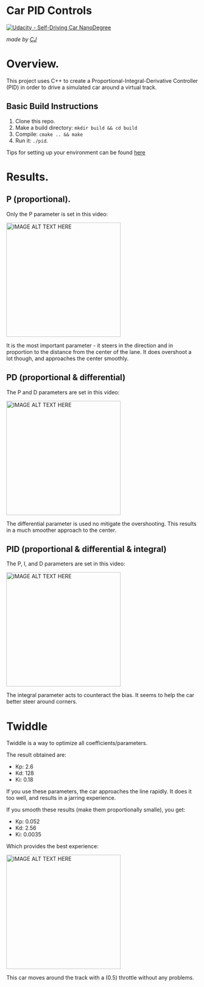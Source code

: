 # Car PID Controls

[![Udacity - Self-Driving Car NanoDegree](https://s3.amazonaws.com/udacity-sdc/github/shield-carnd.svg)](http://www.udacity.com/drive)

*made by [CJ](https://github.com/vssrcj)*

# Overview.

This project uses C++ to create a Proportional-Integral-Derivative Controller (PID) in order to drive a simulated car around a virtual track.

## Basic Build Instructions

1. Clone this repo.
2. Make a build directory: `mkdir build && cd build`
3. Compile: `cmake .. && make`
4. Run it: `./pid`. 

Tips for setting up your environment can be found [here](https://classroom.udacity.com/nanodegrees/nd013/parts/40f38239-66b6-46ec-ae68-03afd8a601c8/modules/0949fca6-b379-42af-a919-ee50aa304e6a/lessons/f758c44c-5e40-4e01-93b5-1a82aa4e044f/concepts/23d376c7-0195-4276-bdf0-e02f1f3c665d)

# Results.

## P (proportional).

Only the P parameter is set in this video:

<a href="http://www.youtube.com/watch?feature=player_embedded&v=8wJTvivkoyY" target="_blank">
 <img src="http://img.youtube.com/vi/8wJTvivkoyY/0.jpg" 
  alt="IMAGE ALT TEXT HERE" height="300"
 />
</a>

It is the most important parameter - it steers in the direction and in proportion to the distance from the center of the lane.
It does overshoot a lot though, and approaches the center smoothly.

## PD (proportional & differential)

The P and D parameters are set in this video:

<a href="http://www.youtube.com/watch?feature=player_embedded&v=Lc1gx-2a1qg" target="_blank">
 <img src="http://img.youtube.com/vi/Lc1gx-2a1qg/0.jpg" 
  alt="IMAGE ALT TEXT HERE" height="300"
 />
</a>

The differential parameter is used no mitigate the overshooting.  This results in a much smoother approach to the center.

## PID (proportional & differential & integral)

The P, I, and D parameters are set in this video:

<a href="http://www.youtube.com/watch?feature=player_embedded&v=JFefsbsfGYY" target="_blank">
 <img src="http://img.youtube.com/vi/JFefsbsfGYY/0.jpg" 
  alt="IMAGE ALT TEXT HERE" height="300"
 />
</a>

The integral parameter acts to counteract the bias.  It seems to help the car better steer around corners.

# Twiddle

Twiddle is a way to optimize all coefficients/parameters.

The result obtained are:
* Kp: 2.6
* Kd: 128
* Ki: 0.18

If you use these parameters, the car approaches the line rapidly.  It does it too well, and results in a jarring experience.

If you smooth these results (make them proportionally smalle), you get:
* Kp: 0.052
* Kd: 2.56
* Ki: 0.0035

Which provides the best experience:

<a href="http://www.youtube.com/watch?feature=player_embedded&v=13qPcwBriBw" target="_blank">
 <img src="http://img.youtube.com/vi/13qPcwBriBw/0.jpg" 
  alt="IMAGE ALT TEXT HERE" height="300"
 />
</a>

This car moves around the track with a (0.5) throttle without any problems.
